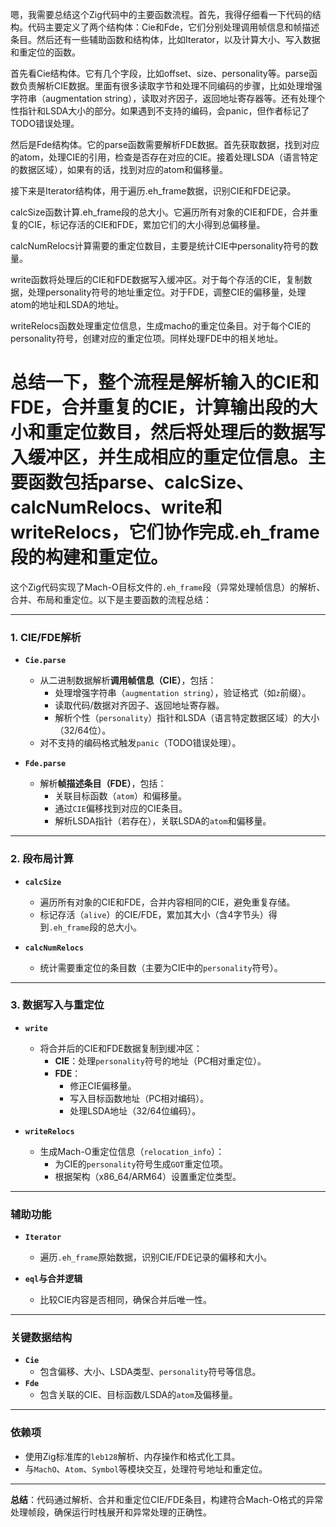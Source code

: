 嗯，我需要总结这个Zig代码中的主要函数流程。首先，我得仔细看一下代码的结构。代码主要定义了两个结构体：Cie和Fde，它们分别处理调用帧信息和帧描述条目。然后还有一些辅助函数和结构体，比如Iterator，以及计算大小、写入数据和重定位的函数。

首先看Cie结构体。它有几个字段，比如offset、size、personality等。parse函数负责解析CIE数据。里面有很多读取字节和处理不同编码的步骤，比如处理增强字符串（augmentation string），读取对齐因子，返回地址寄存器等。还有处理个性指针和LSDA大小的部分。如果遇到不支持的编码，会panic，但作者标记了TODO错误处理。

然后是Fde结构体。它的parse函数需要解析FDE数据。首先获取数据，找到对应的atom，处理CIE的引用，检查是否存在对应的CIE。接着处理LSDA（语言特定的数据区域），如果有的话，找到对应的atom和偏移量。

接下来是Iterator结构体，用于遍历.eh_frame数据，识别CIE和FDE记录。

calcSize函数计算.eh_frame段的总大小。它遍历所有对象的CIE和FDE，合并重复的CIE，标记存活的CIE和FDE，累加它们的大小得到总偏移量。

calcNumRelocs计算需要的重定位数目，主要是统计CIE中personality符号的数量。

write函数将处理后的CIE和FDE数据写入缓冲区。对于每个存活的CIE，复制数据，处理personality符号的地址重定位。对于FDE，调整CIE的偏移量，处理atom的地址和LSDA的地址。

writeRelocs函数处理重定位信息，生成macho的重定位条目。对于每个CIE的personality符号，创建对应的重定位项。同样处理FDE中的相关地址。

总结一下，整个流程是解析输入的CIE和FDE，合并重复的CIE，计算输出段的大小和重定位数目，然后将处理后的数据写入缓冲区，并生成相应的重定位信息。主要函数包括parse、calcSize、calcNumRelocs、write和writeRelocs，它们协作完成.eh_frame段的构建和重定位。
================================================
这个Zig代码实现了Mach-O目标文件的`.eh_frame`段（异常处理帧信息）的解析、合并、布局和重定位。以下是主要函数的流程总结：

---

### **1. CIE/FDE解析**  
- **`Cie.parse`**  
  - 从二进制数据解析**调用帧信息（CIE）**，包括：  
    - 处理增强字符串（`augmentation string`），验证格式（如`z`前缀）。  
    - 读取代码/数据对齐因子、返回地址寄存器。  
    - 解析个性（`personality`）指针和LSDA（语言特定数据区域）的大小（32/64位）。  
  - 对不支持的编码格式触发`panic`（TODO错误处理）。  

- **`Fde.parse`**  
  - 解析**帧描述条目（FDE）**，包括：  
    - 关联目标函数（`atom`）和偏移量。  
    - 通过`CIE`偏移找到对应的CIE条目。  
    - 解析LSDA指针（若存在），关联LSDA的`atom`和偏移量。  

---

### **2. 段布局计算**  
- **`calcSize`**  
  - 遍历所有对象的CIE和FDE，合并内容相同的CIE，避免重复存储。  
  - 标记存活（`alive`）的CIE/FDE，累加其大小（含4字节头）得到`.eh_frame`段的总大小。  

- **`calcNumRelocs`**  
  - 统计需要重定位的条目数（主要为CIE中的`personality`符号）。  

---

### **3. 数据写入与重定位**  
- **`write`**  
  - 将合并后的CIE和FDE数据复制到缓冲区：  
    - **CIE**：处理`personality`符号的地址（PC相对重定位）。  
    - **FDE**：  
      - 修正CIE偏移量。  
      - 写入目标函数地址（PC相对编码）。  
      - 处理LSDA地址（32/64位编码）。  

- **`writeRelocs`**  
  - 生成Mach-O重定位信息（`relocation_info`）：  
    - 为CIE的`personality`符号生成`GOT`重定位项。  
    - 根据架构（x86_64/ARM64）设置重定位类型。  

---

### **辅助功能**  
- **`Iterator`**  
  - 遍历`.eh_frame`原始数据，识别CIE/FDE记录的偏移和大小。  

- **`eql`与合并逻辑**  
  - 比较CIE内容是否相同，确保合并后唯一性。  

---

### **关键数据结构**  
- **`Cie`**  
  - 包含偏移、大小、LSDA类型、`personality`符号等信息。  
- **`Fde`**  
  - 包含关联的CIE、目标函数/LSDA的`atom`及偏移量。  

---

### **依赖项**  
- 使用Zig标准库的`leb128`解析、内存操作和格式化工具。  
- 与`MachO`、`Atom`、`Symbol`等模块交互，处理符号地址和重定位。  

---

**总结**：代码通过解析、合并和重定位CIE/FDE条目，构建符合Mach-O格式的异常处理帧段，确保运行时栈展开和异常处理的正确性。